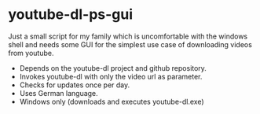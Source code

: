 # youtube-dl-ps-gui

Just a small script for my family which is uncomfortable with the windows shell and needs some GUI for the simplest use case of downloading videos from youtube.

- Depends on the youtube-dl project and github repository.
- Invokes youtube-dl with only the video url as parameter.
- Checks for updates once per day.
- Uses German language.
- Windows only (downloads and executes youtube-dl.exe)